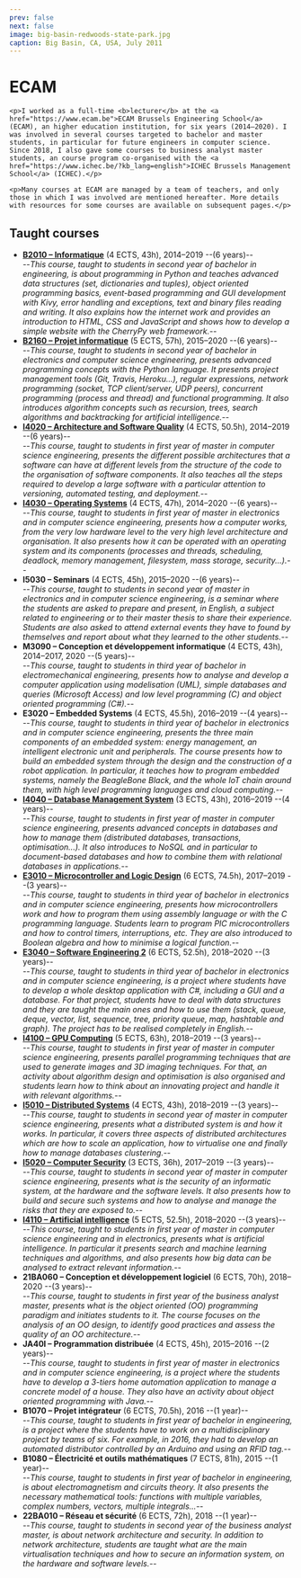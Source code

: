```yaml
---
prev: false
next: false
image: big-basin-redwoods-state-park.jpg
caption: Big Basin, CA, USA, July 2011
---
```


# ECAM

    <p>I worked as a full-time <b>lecturer</b> at the <a href="https://www.ecam.be">ECAM Brussels Engineering School</a> (ECAM), an higher education institution, for six years (2014–2020). I was involved in several courses targeted to bachelor and master students, in particular for future engineers in computer science. Since 2018, I also gave some courses to business analyst master students, an course program co-organised with the <a href="https://www.ichec.be/?kb_lang=english">ICHEC Brussels Management School</a> (ICHEC).</p>

    <p>Many courses at ECAM are managed by a team of teachers, and only those in which I was involved are mentioned hereafter. More details with resources for some courses are available on subsequent pages.</p>

## Taught courses

- [**B2010 – Informatique**](./python/) (4 ECTS, 43h), 2014–2019 --(6 years)--  
  --_This course, taught to students in second year of bachelor in engineering, is about programming in Python and teaches advanced data structures (set, dictionaries and tuples), object oriented programming basics, event-based programming and GUI development with Kivy, error handling and exceptions, text and binary files reading and writing. It also explains how the internet work and provides an introduction to HTML, CSS and JavaScript and shows how to develop a simple website with the CherryPy web framework._--
- [**B2160 – Projet informatique**](./python/) (5 ECTS, 57h), 2015–2020 --(6 years)--  
  --_This course, taught to students in second year of bachelor in electronics and computer science engineering, presents advanced programming concepts with the Python language. It presents project management tools (Git, Travis, Heroku...), regular expressions, network programming (socket, TCP client/server, UDP peers), concurrent programming (process and thread) and functional programming. It also introduces algorithm concepts such as recursion, trees, search algorithms and backtracking for artificial intelligence._--
- [**I4020 – Architecture and Software Quality**](./softarch/) (4 ECTS, 50.5h), 2014–2019 --(6 years)--  
  --_This course, taught to students in first year of master in computer science engineering, presents the different possible architectures that a software can have at different levels from the structure of the code to the organisation of software components. It also teaches all the steps required to develop a large software with a particular attention to versioning, automated testing, and deployment._--
- [**I4030 – Operating Systems**](./os/) (4 ECTS, 47h), 2014–2020 --(6 years)--  
  --_This course, taught to students in first year of master in electronics and in computer science engineering, presents how a computer works, from the very low hardware level to the very high level architecture and organisation. It also presents how it can be operated with an operating system and its components (processes and threads, scheduling, deadlock, memory management, filesystem, mass storage, security...)._--
- **I5030 – Seminars** (4 ECTS, 45h), 2015–2020 --(6 years)--  
  --_This course, taught to students in second year of master in electronics and in computer science engineering, is a seminar where the students are asked to prepare and present, in English, a subject related to engineering or to their master thesis to share their experience. Students are also asked to attend external events they have to found by themselves and report about what they learned to the other students._--
- **M3090 – Conception et développement informatique** (4 ECTS, 43h), 2014–2017, 2020 --(5 years)--  
  --_This course, taught to students in third year of bachelor in electromechanical engineering, presents how to analyse and develop a computer application using modelisation (UML), simple databases and queries (Microsoft Access) and low level programming (C) and object oriented programming (C#)._--
- **E3020 – Embedded Systems** (4 ECTS, 45.5h), 2016–2019 --(4 years)--  
  --_This course, taught to students in third year of bachelor in electronics and in computer science engineering, presents the three main components of an embedded system: energy management, an intelligent electronic unit and peripherals. The course presents how to build an embedded system through the design and the construction of a robot application. In particular, it teaches how to program embedded systems, namely the BeagleBone Black, and the whole IoT chain around them, with high level programming languages and cloud computing._--
- [**I4040 – Database Management System**](./nosql/) (3 ECTS, 43h), 2016–2019 --(4 years)--  
  --_This course, taught to students in first year of master in computer science engineering, presents advanced concepts in databases and how to manage them (distributed databases, transactions, optimisation...). It also introduces to NoSQL and in particular to document-based databases and how to combine them with relational databases in applications._--
- [**E3010 – Microcontroller and Logic Design**](./c/) (6 ECTS, 74.5h), 2017–2019 --(3 years)--  
  --_This course, taught to students in third year of bachelor in electronics and in computer science engineering, presents how microcontrollers work and how to program them using assembly language or with the C programming language. Students learn to program PIC microcontrollers and how to control timers, interruptions, etc. They are also introduced to Boolean algebra and how to minimise a logical function._--
- [**E3040 – Software Engineering 2**](./datastruct/) (6 ECTS, 52.5h), 2018–2020 --(3 years)--  
  --_This course, taught to students in third year of bachelor in electronics and in computer science engineering, is a project where students have to develop a whole desktop application with C#, including a GUI and a database. For that project, students have to deal with data structures and they are taught the main ones and how to use them (stack, queue, deque, vector, list, sequence, tree, priority queue, map, hashtable and graph). The project has to be realised completely in English._--
- [**I4100 – GPU Computing**](./algopti/) (5 ECTS, 63h), 2018–2019 --(3 years)--  
  --_This course, taught to students in first year of master in computer science engineering, presents parallel programming techniques that are used to generate images and 3D imaging techniques. For that, an activity about algorithm design and optimisation is also organised and students learn how to think about an innovating project and handle it with relevant algorithms._--
- [**I5010 – Distributed Systems**](./virtualisation/) (4 ECTS, 43h), 2018–2019 --(3 years)--  
  --_This course, taught to students in second year of master in computer science engineering, presents what a distributed system is and how it works. In particular, it covers three aspects of distributed architectures which are how to scale an application, how to virtualise one and finally how to manage databases clustering._--
- [**I5020 – Computer Security**](./security/) (3 ECTS, 36h), 2017–2019 --(3 years)--  
  --_This course, taught to students in second year of master in computer science engineering, presents what is the security of an informatic system, at the hardware and the software levels. It also presents how to build and secure such systems and how to analyse and manage the risks that they are exposed to._--
- [**I4110 – Artificial intelligence**](./ai/) (5 ECTS, 52.5h), 2018–2020 --(3 years)--  
  --_This course, taught to students in first year of master in computer science engineering and in electronics, presents what is artificial intelligence. In particular it presents search and machine learning techniques and algorithms, and also presents how big data can be analysed to extract relevant information._--
- **21BA060 – Conception et développement logiciel** (6 ECTS, 70h), 2018–2020 --(3 years)--  
  --_This course, taught to students in first year of the business analyst master, presents what is the object oriented (OO) programming paradigm and initiates students to it. The course focuses on the analysis of an OO design, to identify good practices and assess the quality of an OO architecture._--
- **JA40I – Programmation distribuée** (4 ECTS, 45h), 2015–2016 --(2 years)--  
  --_This course, taught to students in first year of master in electronics and in computer science engineering, is a project where the students have to develop a 3-tiers home automation application to manage a concrete model of a house. They also have an activity about object oriented programming with Java._--
- **B1070 – Projet intégrateur** (6 ECTS, 70.5h), 2016 --(1 year)--  
  --_This course, taught to students in first year of bachelor in engineering, is a project where the students have to work on a multidisciplinary project by teams of six. For example, in 2016, they had to develop an automated distributor controlled by an Arduino and using an RFID tag._--
- **B1080 – Électricité et outils mathématiques** (7 ECTS, 81h), 2015 --(1 year)--  
  --_This course, taught to students in first year of bachelor in engineering, is about electromagnetism and circuits theory. It also presents the necessary mathematical tools: functions with multiple variables, complex numbers, vectors, multiple integrals..._--
- **22BA010 – Réseau et sécurité** (6 ECTS, 72h), 2018 --(1 year)--  
  --_This course, taught to students in second year of the business analyst master, is about network architecture and security. In addition to network architecture, students are taught what are the main virtualisation techniques and how to secure an information system, on the hardware and software levels._--
